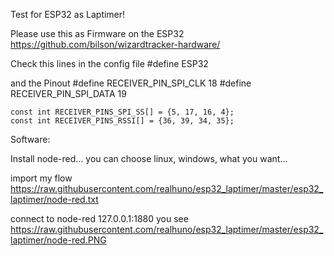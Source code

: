 Test for ESP32 as Laptimer!

Please use this as Firmware on the ESP32
https://github.com/bilson/wizardtracker-hardware/

Check this lines in the config file
#define ESP32

and the Pinout
    #define RECEIVER_PIN_SPI_CLK 18
    #define RECEIVER_PIN_SPI_DATA 19
  
    const int RECEIVER_PINS_SPI_SS[] = {5, 17, 16, 4};
    const int RECEIVER_PINS_RSSI[] = {36, 39, 34, 35};
    
    
 Software:
 
 Install node-red... you can choose linux, windows, what you want... 
 
 import my flow 
 https://raw.githubusercontent.com/realhuno/esp32_laptimer/master/esp32_laptimer/node-red.txt
 
 
 connect to node-red 127.0.0.1:1880
you see
https://raw.githubusercontent.com/realhuno/esp32_laptimer/master/esp32_laptimer/node-red.PNG
